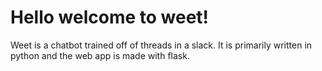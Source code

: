 # Hello welcome to weet!
Weet is a chatbot trained off of threads in a slack. It is primarily written in python and the web app is made with flask.
